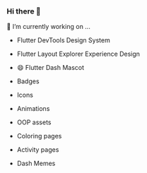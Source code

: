 ### Hi there 👋
 🔭 I’m currently working on ...
 - Flutter DevTools Design System
 - Flutter Layout Explorer Experience Design
 
 - 😄 Flutter Dash Mascot
  - Badges
  - Icons
  - Animations
  - OOP assets 
  - Coloring pages
  - Activity pages
  - Dash Memes
<!--
**raison00/raison00** is a ✨ _special_ ✨ repository because its `README.md` (this file) appears on your GitHub profile.

Here are some ideas to get you started:

- 🔭 I’m currently working on ...
- 🌱 I’m currently learning ...
- 👯 I’m looking to collaborate on ...
- 🤔 I’m looking for help with ...
- 💬 Ask me about ...
- 📫 How to reach me: ...
- 😄 Pronouns: ...
- ⚡ Fun fact: ...
-->
